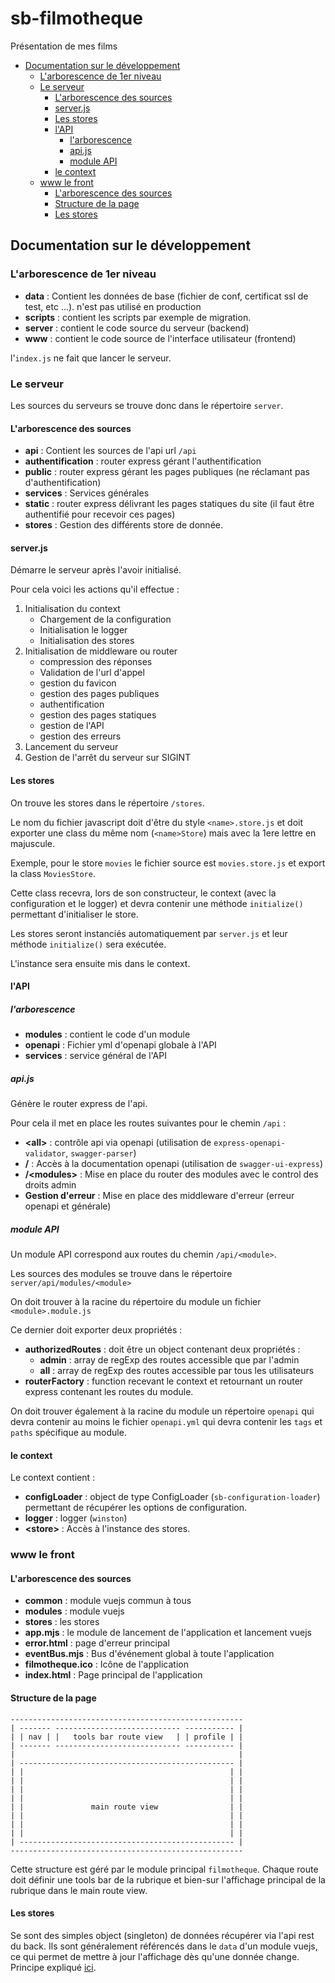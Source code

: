 # sb-filmotheque

Présentation de mes films

<!-- TOC -->

- [Documentation sur le développement](#documentation-sur-le-développement)
  - [L'arborescence de 1er niveau](#larborescence-de-1er-niveau)
  - [Le serveur](#le-serveur)
    - [L'arborescence des sources](#larborescence-des-sources)
    - [server.js](#serverjs)
    - [Les stores](#les-stores)
    - [l'API](#lapi)
      - [l'arborescence](#larborescence)
      - [api.js](#apijs)
      - [module API](#module-api)
    - [le context](#le-context)
  - [www le front](#www-le-front)
    - [L'arborescence des sources](#larborescence-des-sources-1)
    - [Structure de la page](#structure-de-la-page)
    - [Les stores](#les-stores-1)

<!-- /TOC -->

## Documentation sur le développement

### L'arborescence de 1er niveau

* **data** : Contient les données de base (fichier de conf, certificat ssl de test, etc ...). n'est pas utilisé en production
* **scripts** : contient les scripts par exemple de migration.
* **server** : contient le code source du serveur (backend)
* **www** : contient le code source de l'interface utilisateur (frontend)

l'`index.js` ne fait que lancer le serveur.

### Le serveur

Les sources du serveurs se trouve donc dans le répertoire `server`.

#### L'arborescence des sources

* **api** : Contient les sources de l'api url `/api`
* **authentification** : router express gérant l'authentification
* **public** : router express gérant les pages publiques (ne réclamant pas d'authentification)
* **services** : Services générales
* **static** : router express délivrant les pages statiques du site (il faut être authentifié pour recevoir ces pages)
* **stores** : Gestion des différents store de donnée.

#### server.js

Démarre le serveur après l'avoir initialisé.

Pour cela voici les actions qu'il effectue :

1. Initialisation du context
    * Chargement de la configuration
    * Initialisation le logger
    * Initialisation des stores
1. Initialisation de middleware ou router
    * compression des réponses
    * Validation de l'url d'appel
    * gestion du favicon
    * gestion des pages publiques
    * authentification
    * gestion des pages statiques
    * gestion de l'API
    * gestion des erreurs
1. Lancement du serveur
1. Gestion de l'arrêt du serveur sur SIGINT

#### Les stores

On trouve les stores dans le répertoire `/stores`.

Le nom du fichier javascript doit d'être du style `<name>.store.js` et doit exporter une class du même nom (`<name>Store`) mais avec la 1ere lettre en majuscule.

Exemple, pour le store `movies` le fichier source est `movies.store.js` et export la class `MoviesStore`.

Cette class recevra, lors de son constructeur, le context (avec la configuration et le logger) et devra contenir une méthode `initialize()` permettant d'initialiser le store.

Les stores seront instanciés automatiquement par `server.js` et leur méthode `initialize()` sera exécutée.

L'instance sera ensuite mis dans le context.

#### l'API

##### l'arborescence

* **modules** : contient le code d'un module
* **openapi** : Fichier yml d'openapi globale à l'API
* **services** : service général de l'API

##### api.js

Génère le router express de l'api.

Pour cela il met en place les routes suivantes pour le chemin `/api` :

* **\<all>** : contrôle api via openapi (utilisation de `express-openapi-validator`, `swagger-parser`)
* **/** : Accès à la documentation openapi (utilisation de `swagger-ui-express`)
* **/\<modules>** : Mise en place du router des modules avec le control des droits admin
* **Gestion d'erreur** : Mise en place des middleware d'erreur (erreur openapi et générale)

##### module API

Un module API correspond aux routes du chemin `/api/<module>`.

Les sources des modules se trouve dans le répertoire `server/api/modules/<module>`

On doit trouver à la racine du répertoire du module un fichier `<module>.module.js`

Ce dernier doit exporter deux propriétés :

* **authorizedRoutes** : doit être un object contenant deux propriétés :
  * **admin** : array de regExp des routes accessible que par l'admin
  * **all** : array de regExp des routes accessible par tous les utilisateurs
* **routerFactory** : function recevant le context et retournant un router express contenant les routes du module.

On doit trouver également à la racine du module un répertoire `openapi` qui devra contenir au moins le fichier `openapi.yml` qui devra contenir les `tags` et `paths` spécifique au module.

#### le context

Le context contient :

* **configLoader** : object de type ConfigLoader (`sb-configuration-loader`) permettant de récupérer les options de configuration.
* **logger** : logger (`winston`)
* **\<store>** : Accès à l'instance des stores.

### www le front

#### L'arborescence des sources

* **common** : module vuejs commun à tous
* **modules** : module vuejs
* **stores** : les stores
* **app.mjs** : le module de lancement de l'application et lancement vuejs
* **error.html** : page d'erreur principal
* **eventBus.mjs** : Bus d'événement global à toute l'application
* **filmotheque.ico** : Icône de l'application
* **index.html** : Page principal de l'application

#### Structure de la page

```text
----------------------------------------------------
| ------- ---------------------------- ----------- |
| | nav | |   tools bar route view   | | profile | |
| ------- ---------------------------- ----------- |
|                                                  |
| ------------------------------------------------ |
| |                                              | |
| |                                              | |
| |                                              | |
| |                                              | |
| |               main route view                | |
| |                                              | |
| |                                              | |
| |                                              | |
| ------------------------------------------------ |
----------------------------------------------------
```

Cette structure est géré par le module principal `filmotheque`.
Chaque route doit définir une tools bar de la rubrique et bien-sur l'affichage principal de la rubrique dans le main route view.

#### Les stores

Se sont des simples object (singleton) de données récupérer via l'api rest du back.
Ils sont généralement référencés dans le `data` d'un module vuejs, ce qui permet de mettre à jour l'affichage dès qu'une donnée change. Principe expliqué [ici](https://fr.vuejs.org/v2/guide/state-management.html#Gestion-d%E2%80%99etat-simple-a-partir-de-rien).
